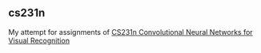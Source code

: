 cs231n
------

My attempt for assignments of [CS231n Convolutional Neural Networks for Visual Recognition](http://cs231n.github.io/)
